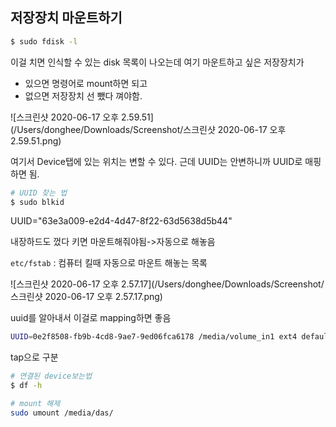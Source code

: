 ## 저장장치 마운트하기



```bash
$ sudo fdisk -l
```

이걸 치면 인식할 수 있는 disk 목록이 나오는데 여기 마운트하고 싶은 저장장치가 

- 있으면 명령어로 mount하면 되고
- 없으면 저장장치 선 뺐다 껴야함.

![스크린샷 2020-06-17 오후 2.59.51](/Users/donghee/Downloads/Screenshot/스크린샷 2020-06-17 오후 2.59.51.png)

여기서 Device탭에 있는 위치는 변할 수 있다. 근데 UUID는 안변하니까 UUID로 매핑하면 됨.

```bash
# UUID 찾는 법
$ sudo blkid
```



UUID="63e3a009-e2d4-4d47-8f22-63d5638d5b44"



내장하드도 껐다 키면 마운트해줘야됨->자동으로 해놓음

`etc/fstab` : 컴퓨터  킬때 자동으로 마운트 해놓는 목록

![스크린샷 2020-06-17 오후 2.57.17](/Users/donghee/Downloads/Screenshot/스크린샷 2020-06-17 오후 2.57.17.png)

uuid를 알아내서 이걸로 mapping하면 좋음

```bash
UUID=0e2f8508-fb9b-4cd8-9ae7-9ed06fca6178 /media/volume_in1 ext4 defaults 0 0
```

tap으로 구분





```bash
# 연결된 device보는법
$ df -h
```





```bash
# mount 해제
sudo umount /media/das/
```







